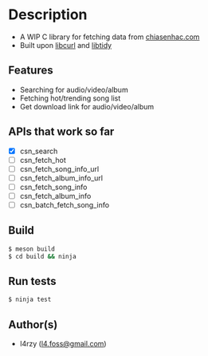 # Description
* A WIP C library for fetching data from [chiasenhac.com](http://chiasenhac.com)
* Built upon [libcurl](https://curl.haxx.se) and [libtidy](https://www.html-tidy.org/)

## Features
* Searching for audio/video/album
* Fetching hot/trending song list
* Get download link for audio/video/album

## APIs that work so far
- [x] csn_search
- [ ] csn_fetch_hot
- [ ] csn_fetch_song_info_url
- [ ] csn_fetch_album_info_url
- [ ] csn_fetch_song_info
- [ ] csn_fetch_album_info
- [ ] csn_batch_fetch_song_info

## Build
```sh
$ meson build
$ cd build && ninja
```

## Run tests
```sh
$ ninja test
```

## Author(s)
* l4rzy (l4.foss@gmail.com)
